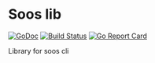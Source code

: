 Soos lib
========

[![GoDoc](https://godoc.org/github.com/Container-Driven-Development/sooslib?status.svg)](https://godoc.org/github.com/Container-Driven-Development/sooslib) [![Build Status](https://travis-ci.org/Container-Driven-Development/sooslib.svg?branch=master)](https://travis-ci.org/Container-Driven-Development/sooslib) [![Go Report Card](https://goreportcard.com/badge/github.com/Container-Driven-Development/sooslib)](https://goreportcard.com/report/github.com/Container-Driven-Development/sooslib)

Library for soos cli
